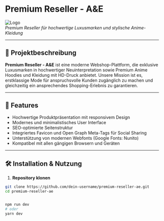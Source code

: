 # Premium Reseller - A&E

![Logo](public/assets/logo.svg)  
*Premium Reseller für hochwertige Luxusmarken und stylische Anime-Kleidung*

---

## 📖 Projektbeschreibung

**Premium Reseller - A&E** ist eine moderne Webshop-Plattform, die exklusive Luxusmarken in hochwertiger Neuinterpretation sowie Premium Anime Hoodies und Kleidung mit HD-Druck anbietet. Unsere Mission ist es, erstklassige Mode für anspruchsvolle Kunden zugänglich zu machen und gleichzeitig ein ansprechendes Shopping-Erlebnis zu garantieren.

---

## 🚀 Features

- Hochwertige Produktpräsentation mit responsivem Design  
- Modernes und minimalistisches User Interface  
- SEO-optimierte Seitenstruktur  
- Integriertes Favicon und Open Graph Meta-Tags für Social Sharing  
- Unterstützung von modernen Webfonts (Google Fonts: Nunito)  
- Kompatibel mit allen gängigen Browsern und Geräten  

---

## 🛠️ Installation & Nutzung

1. **Repository klonen**

```bash
git clone https://github.com/dein-username/premium-reseller-ae.git
cd premium-reseller-ae


npm run dev
# oder
yarn dev
